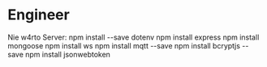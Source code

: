# Engineer
Nie w4rto
Server:
npm install --save dotenv
npm install express
npm install mongoose
npm install ws
npm install mqtt --save
npm install bcryptjs --save
npm install jsonwebtoken